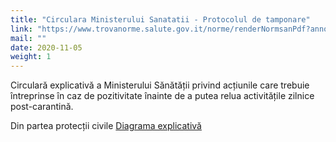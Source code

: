 ```yaml
---
title: "Circulara Ministerului Sanatatii - Protocolul de tamponare"
link: "https://www.trovanorme.salute.gov.it/norme/renderNormsanPdf?anno=2020&codLeg=76613&parte=1%20&serie=null"
mail: ""
date: 2020-11-05
weight: 1
---
```


Circulară explicativă a Ministerului Sănătății privind acțiunile care trebuie întreprinse în caz de pozitivitate înainte de a putea relua activitățile zilnice post-carantină.

Din partea protecții civile [Diagrama explicativă](/documents/protocollo-Protezione-civile-su-circolre-12-10-20.pdf/) 
